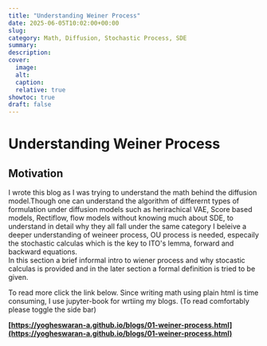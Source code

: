 ```yaml
---
title: "Understanding Weiner Process"
date: 2025-06-05T10:02:00+00:00
slug: 
category: Math, Diffusion, Stochastic Process, SDE
summary:
description:
cover:
  image: 
  alt:
  caption:
  relative: true
showtoc: true
draft: false
---
```


# Understanding Weiner Process

## Motivation
I wrote this blog as I was trying to understand the math behind the diffusion model.Though one can understand the algorithm of differernt types of formulation under diffusion models such as herirachical VAE, Score based models, Rectiflow, flow models without knowing much about SDE, to understand in detail why they all fall under the same category I beleive a deeper understanding of weineer process, OU process is needed, especaily the stochastic calculas which is the key to ITO's lemma, forward and backward equations.     
In this section a brief informal intro to  wiener process and why stocastic calculas is provided and in the later section a formal definition is tried to be given.


To read more click the link below. Since writing math using plain html is time consuming, I use jupyter-book for wrtiing my blogs.
(To read comfortably please toggle the side  bar)      

**[https://yogheswaran-a.github.io/blogs/01-weiner-process.html](https://yogheswaran-a.github.io/blogs/01-weiner-process.html)**